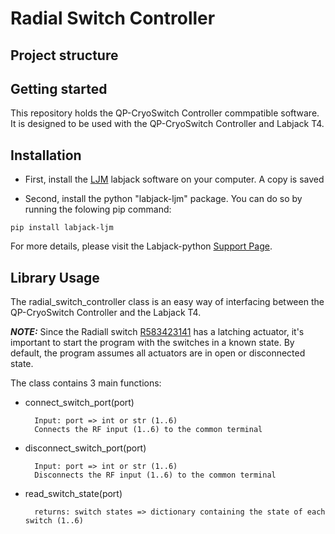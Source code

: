# Radial Switch Controller

## Project structure



## Getting started

This repository holds the QP-CryoSwitch Controller commpatible software. It is designed to be used with the QP-CryoSwitch Controller and Labjack T4.


## Installation
- First, install the [LJM](https://labjack.com/support/software/installers/ljm) labjack software on your computer. A copy is saved 

- Second, install the python "labjack-ljm" package. You can do so by running the folowing pip command:

```
pip install labjack-ljm 
```
For more details, please visit the Labjack-python [Support Page](https://labjack.com/support/software/examples/ljm/python).

## Library Usage

The radial_switch_controller class is an easy way of interfacing between the QP-CryoSwitch Controller and the Labjack T4.

**_NOTE:_** Since the Radiall switch [R583423141](https://www.radiall.com/cryogenic-sp6t-ramses-sma-18ghz-latching-28vdc-d-sub-male-connector-bipolar-actuator-command-r583423141.html) has a latching actuator, it's important to start the program with the switches in a known state. By default, the program assumes all actuators are in open or disconnected state.


The class contains 3 main functions:
- connect_switch_port(port) 

        Input: port => int or str (1..6)
        Connects the RF input (1..6) to the common terminal

- disconnect_switch_port(port) 

        Input: port => int or str (1..6)
        Disconnects the RF input (1..6) to the common terminal

- read_switch_state(port) 

        returns: switch states => dictionary containing the state of each switch (1..6) 

